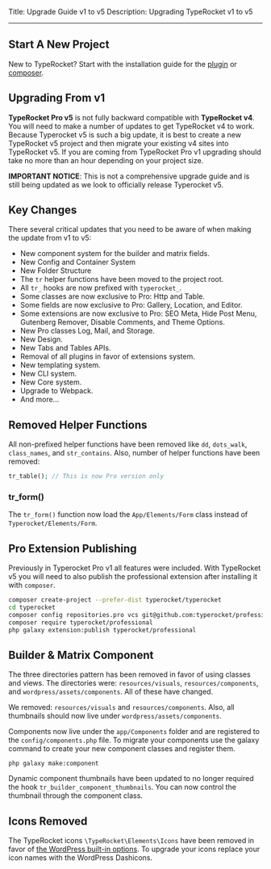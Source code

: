 Title: Upgrade Guide v1 to v5
Description: Upgrading TypeRocket v1 to v5

---

## Start A New Project

New to TypeRocket? Start with the installation guide for the [plugin](/docs/v5/install-via-plugin) or [composer](/docs/v5/install-via-composer).

## Upgrading From v1

**TypeRocket Pro v5** is not fully backward compatible with **TypeRocket v4**. You will need to make a number of updates to get TypeRocket v4 to work. Because Typerocket v5 is such a big update, it is best to create a new TypeRocket v5 project and then migrate your existing v4 sites into TypeRocket v5. If you are coming from TypeRocket Pro v1 upgrading should take no more than an hour depending on your project size. 

**IMPORTANT NOTICE**: This is not a comprehensive upgrade guide and is still being updated as we look to officially release Typerocket v5.

## Key Changes

There several critical updates that you need to be aware of when making the update from v1 to v5:

- New component system for the builder and matrix fields.
- New Config and Container System
- New Folder Structure
- The `tr` helper functions have been moved to the project root.
- All `tr_` hooks are now prefixed with `typerocket_`.
- Some classes are now exclusive to Pro: Http and Table.
- Some fields are now exclusive to Pro: Gallery, Location, and Editor.
- Some extensions are now exclusive to Pro: SEO Meta, Hide Post Menu, Gutenberg Remover, Disable Comments, and Theme Options.
- New Pro classes Log, Mail, and Storage.
- New Design.
- New Tabs and Tables APIs.
- Removal of all plugins in favor of extensions system.
- New templating system.
- New CLI system.
- New Core system.
- Upgrade to Webpack.
- And more...

## Removed Helper Functions

All non-prefixed helper functions have been removed like `dd`, `dots_walk`, `class_names`, and `str_contains`. Also, number of helper functions have been removed:

```php
tr_table(); // This is now Pro version only
```

### tr_form()

The `tr_form()` function now load the `App/Elements/Form` class instead of `Typerocket/Elements/Form`.

## Pro Extension Publishing

Previously in Typerocket Pro v1 all features were included. With TypeRocket v5 you will need to also publish the professional extension after installing it with `composer`.

```bash
composer create-project --prefer-dist typerocket/typerocket
cd typerocket
composer config repositories.pro vcs git@github.com:typerocket/professional.git
composer require typerocket/professional
php galaxy extension:publish typerocket/professional
```

## Builder & Matrix Component

The three directories pattern has been removed in favor of using classes and views. The directories were: `resources/visuals`, `resources/components`, and `wordpress/assets/components`. All of these have changed.

We removed: `resources/visuals` and `resources/components`. Also, all thumbnails should now live under `wordpress/assets/components`.

Components now live under the `app/Components` folder and are registered to the `config/components.php` file. To migrate your components use the galaxy command to create your new component classes and register them.

```
php galaxy make:component
``` 

Dynamic component thumbnails have been updated to no longer required the hook `tr_builder_component_thumbnails`. You can now control the thumbnail through the component class.

## Icons Removed

The TypeRocket icons `\TypeRocket\Elements\Icons` have been removed in favor of [the WordPress built-in options](https://developer.wordpress.org/resource/dashicons/). To upgrade your icons replace your icon names with the WordPress Dashicons.